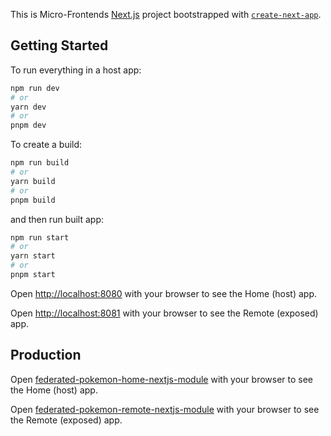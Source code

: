 This is Micro-Frontends [Next.js](https://nextjs.org/) project bootstrapped with [`create-next-app`](https://github.com/vercel/next.js/tree/canary/packages/create-next-app).

## Getting Started

To run everything in a host app:

```bash
npm run dev
# or
yarn dev
# or
pnpm dev
```

To create a build:

```bash
npm run build
# or
yarn build
# or
pnpm build
```

and then run built app:

```bash
npm run start
# or
yarn start
# or
pnpm start
```

Open [http://localhost:8080](http://localhost:8080) with your browser to see the Home (host) app.

Open [http://localhost:8081](http://localhost:8081) with your browser to see the Remote (exposed) app.

## Production

Open [federated-pokemon-home-nextjs-module](https://federated-pokemon-home-nextjs-module.vercel.app/) with your browser to see the Home (host) app.

Open [federated-pokemon-remote-nextjs-module](https://federated-pokemon-remote-nextjs-module.vercel.app/) with your browser to see the Remote (exposed) app.
